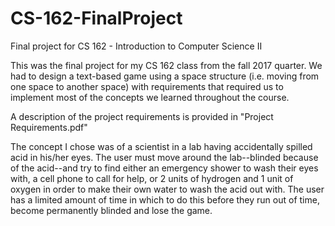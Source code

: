 # CS-162-FinalProject
Final project for CS 162 - Introduction to Computer Science II

This was the final project for my CS 162 class from the fall 2017 quarter. We had to design a text-based game using a
space structure (i.e. moving from one space to another space) with requirements that required us to implement most of 
the concepts we learned throughout the course.

A description of the project requirements is provided in "Project Requirements.pdf"

The concept I chose was of a scientist in a lab having accidentally spilled acid in his/her eyes. The user must move
around the lab--blinded because of the acid--and try to find either an emergency shower to wash their eyes with, a
cell phone to call for help, or 2 units of hydrogen and 1 unit of oxygen in order to make their own water to wash
the acid out with.  The user has a limited amount of time in which to do this before they run out of time, become
permanently blinded and lose the game.
